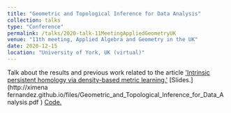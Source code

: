 ```yaml
---
title: "Geometric and Topological Inference for Data Analysis"
collection: talks
type: "Conference"
permalink: /talks/2020-talk-11MeetingAppliedGeometryUK
venue: "11th meeting, Applied Algebra and Geometry in the UK"
date: 2020-12-15
location: "University of York, UK (virtual)"
---
```


Talk about the results and previous work related to the article ['Intrinsic persistent homology via density-based metric learning.'](https://arxiv.org/abs/1912.02225) 
[Slides.](http://ximena fernandez.github.io/files/Geometric_and_Topological_Inference_for_Data_Analysis.pdf )
[Code.](https://github.com/ximenafernandez/intrinsicPH)
